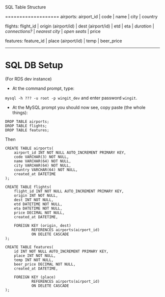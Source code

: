 SQL Table Structure

===================
airports:
airport_id | code | name | city | country 

flights:
flight_id | origin (airport/id) | dest (airport/id) | etd | eta | *duration* | *connections?* | *nearest city* | *open seats* | price

features:
feature_id | place (airport/id) | temp | beer_price



---

SQL DB Setup
============
(For RDS dev instance)


- At the command prompt, type:

`mysql -h ??? -u root -p wingit_dev`
and enter password `wingit`.

- At the MySQL prompt you should now see, copy paste (the whole things):

```
DROP TABLE airports;
DROP TABLE flights;
DROP TABLE features;
```
Then

```
CREATE TABLE airports(
	airport_id INT NOT NULL AUTO_INCREMENT PRIMARY KEY,
	code VARCHAR(3) NOT NULL,
	name VARCHAR(64) NOT NULL,
	city VARCHAR(64) NOT NULL,
	country VARCHAR(64) NOT NULL,
	created_at DATETIME
);

CREATE TABLE flights(
	flight_id INT NOT NULL AUTO_INCREMENT PRIMARY KEY,
	origin INT NOT NULL,
	dest INT NOT NULL,
	etd DATETIME NOT NULL,
	eta DATETIME NOT NULL,
	price DECIMAL NOT NULL,
	created_at DATETIME,

	FOREIGN KEY (origin, dest) 
	        REFERENCES airports(airport_id)
	        ON DELETE CASCADE
);

CREATE TABLE features(
	id INT NOT NULL AUTO_INCREMENT PRIMARY KEY,
	place INT NOT NULL,
	temp INT NOT NULL,
	beer_price DECIMAL NOT NULL,
	created_at DATETIME,

	FOREIGN KEY (place) 
	        REFERENCES airports(airport_id)
	        ON DELETE CASCADE
);

```
